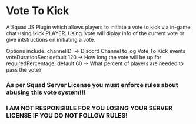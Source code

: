 # Vote To Kick
A Squad JS Plugin which allows players to initiate a vote to kick via in-game chat using !kick PLAYER. Using !vote will diplay info of the current vote or give intstructions on initiating a vote. 

Options include:
channelID:                      -> Discord Channel to log Vote To Kick events
voteDurationSec:    default 120 -> How long the vote will be up for
requiredPercentage: default 60  -> What percent of players are needed to pass the vote?

### As per Squad Server License you must enforce rules about abusing this vote system!!! 
### I AM NOT RESPONSIBLE FOR YOU LOSING YOUR SERVER LICENSE IF YOU DO NOT FOLLOW RULES!
